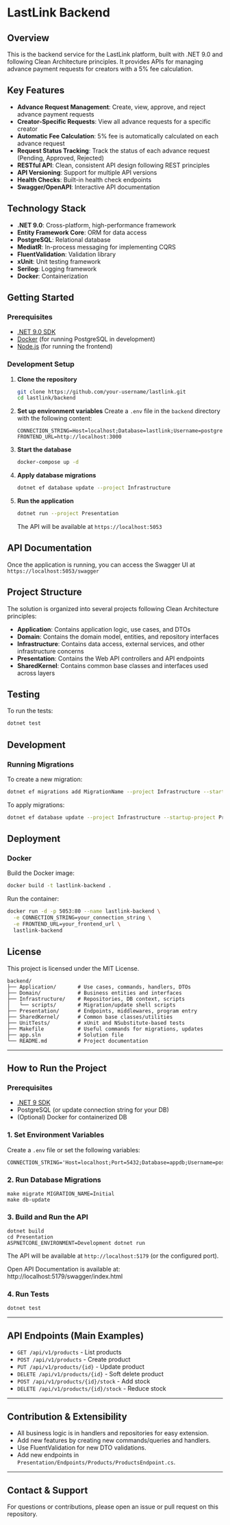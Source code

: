# LastLink Backend

## Overview
This is the backend service for the LastLink platform, built with .NET 9.0 and following Clean Architecture principles. It provides APIs for managing advance payment requests for creators with a 5% fee calculation.

## Key Features

- **Advance Request Management**: Create, view, approve, and reject advance payment requests
- **Creator-Specific Requests**: View all advance requests for a specific creator
- **Automatic Fee Calculation**: 5% fee is automatically calculated on each advance request
- **Request Status Tracking**: Track the status of each advance request (Pending, Approved, Rejected)
- **RESTful API**: Clean, consistent API design following REST principles
- **API Versioning**: Support for multiple API versions
- **Health Checks**: Built-in health check endpoints
- **Swagger/OpenAPI**: Interactive API documentation

## Technology Stack

- **.NET 9.0**: Cross-platform, high-performance framework
- **Entity Framework Core**: ORM for data access
- **PostgreSQL**: Relational database
- **MediatR**: In-process messaging for implementing CQRS
- **FluentValidation**: Validation library
- **xUnit**: Unit testing framework
- **Serilog**: Logging framework
- **Docker**: Containerization

## Getting Started

### Prerequisites

- [.NET 9.0 SDK](https://dotnet.microsoft.com/download/dotnet/9.0)
- [Docker](https://www.docker.com/products/docker-desktop) (for running PostgreSQL in development)
- [Node.js](https://nodejs.org/) (for running the frontend)

### Development Setup

1. **Clone the repository**
   ```bash
   git clone https://github.com/your-username/lastlink.git
   cd lastlink/backend
   ```

2. **Set up environment variables**
   Create a `.env` file in the `backend` directory with the following content:
   ```
   CONNECTION_STRING=Host=localhost;Database=lastlink;Username=postgres;Password=postgres
   FRONTEND_URL=http://localhost:3000
   ```

3. **Start the database**
   ```bash
   docker-compose up -d
   ```

4. **Apply database migrations**
   ```bash
   dotnet ef database update --project Infrastructure
   ```

5. **Run the application**
   ```bash
   dotnet run --project Presentation
   ```

   The API will be available at `https://localhost:5053`

## API Documentation

Once the application is running, you can access the Swagger UI at `https://localhost:5053/swagger`

## Project Structure

The solution is organized into several projects following Clean Architecture principles:

- **Application**: Contains application logic, use cases, and DTOs
- **Domain**: Contains the domain model, entities, and repository interfaces
- **Infrastructure**: Contains data access, external services, and other infrastructure concerns
- **Presentation**: Contains the Web API controllers and API endpoints
- **SharedKernel**: Contains common base classes and interfaces used across layers

## Testing

To run the tests:

```bash
dotnet test
```

## Development

### Running Migrations

To create a new migration:

```bash
dotnet ef migrations add MigrationName --project Infrastructure --startup-project Presentation
```

To apply migrations:

```bash
dotnet ef database update --project Infrastructure --startup-project Presentation
```

## Deployment

### Docker

Build the Docker image:

```bash
docker build -t lastlink-backend .
```

Run the container:

```bash
docker run -d -p 5053:80 --name lastlink-backend \
  -e CONNECTION_STRING=your_connection_string \
  -e FRONTEND_URL=your_frontend_url \
  lastlink-backend
```

## License

This project is licensed under the MIT License.
```
backend/
├── Application/       # Use cases, commands, handlers, DTOs
├── Domain/            # Business entities and interfaces
├── Infrastructure/    # Repositories, DB context, scripts
│   └── scripts/       # Migration/update shell scripts
├── Presentation/      # Endpoints, middlewares, program entry
├── SharedKernel/      # Common base classes/utilities
├── UnitTests/         # xUnit and NSubstitute-based tests
├── Makefile           # Useful commands for migrations, updates
├── app.sln            # Solution file
└── README.md          # Project documentation
```

---

## How to Run the Project

### Prerequisites
- [.NET 9 SDK](https://dotnet.microsoft.com/en-us/download/dotnet/9.0)
- PostgreSQL (or update connection string for your DB)
- (Optional) Docker for containerized DB

### 1. Set Environment Variables
Create a `.env` file or set the following variables:
```
CONNECTION_STRING='Host=localhost;Port=5432;Database=appdb;Username=postgres;Password=postgres;'
```

### 2. Run Database Migrations
```
make migrate MIGRATION_NAME=Initial
make db-update
```

### 3. Build and Run the API
```
dotnet build
cd Presentation
ASPNETCORE_ENVIRONMENT=Development dotnet run
```
The API will be available at `http://localhost:5179` (or the configured port).

Open API Documentation is available at:
http://localhost:5179/swagger/index.html

### 4. Run Tests
```
dotnet test
```

---

## API Endpoints (Main Examples)
- `GET /api/v1/products` - List products
- `POST /api/v1/products` - Create product
- `PUT /api/v1/products/{id}` - Update product
- `DELETE /api/v1/products/{id}` - Soft delete product
- `POST /api/v1/products/{id}/stock` - Add stock
- `DELETE /api/v1/products/{id}/stock` - Reduce stock

---

## Contribution & Extensibility
- All business logic is in handlers and repositories for easy extension.
- Add new features by creating new commands/queries and handlers.
- Use FluentValidation for new DTO validations.
- Add new endpoints in `Presentation/Endpoints/Products/ProductsEndpoint.cs`.

---

## Contact & Support
For questions or contributions, please open an issue or pull request on this repository.
